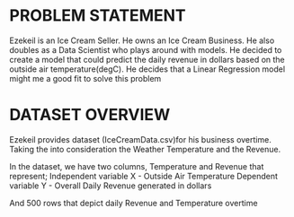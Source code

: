 # PROBLEM STATEMENT

Ezekeil is an Ice Cream Seller. He owns an Ice Cream Business. He also doubles as a Data Scientist who plays around with models. He decided to create a 
model that could predict the daily revenue in dollars based on the outside air temperature(degC). He decides that a Linear Regression model might me a 
good fit to solve this problem 

# DATASET OVERVIEW 

Ezekeil provides dataset (IceCreamData.csv)for his business overtime. Taking the into consideration the Weather Temperature and the Revenue. 

In the dataset, we have two columns, Temperature and Revenue that represent;
        Independent variable X - Outside Air Temperature 
        Dependent variable Y - Overall Daily Revenue generated in dollars
        
And 500 rows that depict daily Revenue and Temperature overtime 


